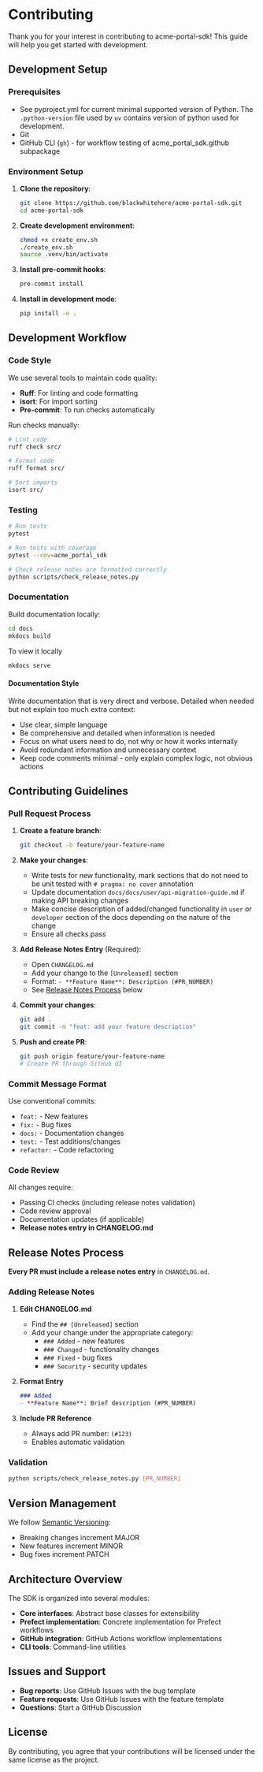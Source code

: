 # Contributing

Thank you for your interest in contributing to acme-portal-sdk! This guide will help you get started with development.

## Development Setup

### Prerequisites

- See pyproject.yml for current minimal supported version of Python. The `.python-version` file used by `uv` contains version of python used for development.
- Git
- GitHub CLI (`gh`) - for workflow testing of acme_portal_sdk.github subpackage

### Environment Setup

1. **Clone the repository**:
   ```bash
   git clone https://github.com/blackwhitehere/acme-portal-sdk.git
   cd acme-portal-sdk
   ```

2. **Create development environment**:
   ```bash
   chmod +x create_env.sh
   ./create_env.sh
   source .venv/bin/activate
   ```

3. **Install pre-commit hooks**:
   ```bash
   pre-commit install
   ```

4. **Install in development mode**:
   ```bash
   pip install -e .
   ```

## Development Workflow

### Code Style

We use several tools to maintain code quality:

- **Ruff**: For linting and code formatting
- **isort**: For import sorting
- **Pre-commit**: To run checks automatically

Run checks manually:
```bash
# Lint code
ruff check src/

# Format code
ruff format src/

# Sort imports
isort src/
```

### Testing

```bash
# Run tests
pytest

# Run tests with coverage
pytest --cov=acme_portal_sdk

# Check release notes are formatted correctly
python scripts/check_release_notes.py
```

### Documentation

Build documentation locally:
```bash
cd docs
mkdocs build
```
To view it locally
```bash
mkdocs serve
```

#### Documentation Style

Write documentation that is very direct and verbose. Detailed when needed but not explain too much extra context:
- Use clear, simple language
- Be comprehensive and detailed when information is needed
- Focus on what users need to do, not why or how it works internally
- Avoid redundant information and unnecessary context
- Keep code comments minimal - only explain complex logic, not obvious actions

## Contributing Guidelines

### Pull Request Process

1. **Create a feature branch**:
   ```bash
   git checkout -b feature/your-feature-name
   ```

2. **Make your changes**:
   - Write tests for new functionality, mark sections that do not need to be unit tested with `# pragma: no cover` annotation
   - Update documentation `docs/docs/user/api-migration-guide.md` if making API breaking changes
   - Make concise description of added/changed functionality in `user` or `developer` section of the docs depending on the nature of the change
   - Ensure all checks pass

3. **Add Release Notes Entry** (Required):
   - Open `CHANGELOG.md`
   - Add your change to the `[Unreleased]` section
   - Format: `- **Feature Name**: Description (#PR_NUMBER)`
   - See [Release Notes Process](#release-notes-process) below

4. **Commit your changes**:
   ```bash
   git add .
   git commit -m "feat: add your feature description"
   ```

5. **Push and create PR**:
   ```bash
   git push origin feature/your-feature-name
   # Create PR through GitHub UI
   ```

### Commit Message Format

Use conventional commits:
- `feat:` - New features
- `fix:` - Bug fixes  
- `docs:` - Documentation changes
- `test:` - Test additions/changes
- `refactor:` - Code refactoring

### Code Review

All changes require:
- Passing CI checks (including release notes validation)
- Code review approval
- Documentation updates (if applicable)
- **Release notes entry in CHANGELOG.md**

## Release Notes Process

**Every PR must include a release notes entry** in `CHANGELOG.md`.

### Adding Release Notes

1. **Edit CHANGELOG.md**
   - Find the `## [Unreleased]` section
   - Add your change under the appropriate category:
     - `### Added` - new features
     - `### Changed` - functionality changes  
     - `### Fixed` - bug fixes
     - `### Security` - security updates

2. **Format Entry**
   ```markdown
   ### Added
   - **Feature Name**: Brief description (#PR_NUMBER)
   ```

3. **Include PR Reference**
   - Always add PR number: `(#123)`
   - Enables automatic validation

### Validation
```bash
python scripts/check_release_notes.py [PR_NUMBER]
```

## Version Management

We follow [Semantic Versioning](https://semver.org/):
- Breaking changes increment MAJOR
- New features increment MINOR  
- Bug fixes increment PATCH

## Architecture Overview

The SDK is organized into several modules:

- **Core interfaces**: Abstract base classes for extensibility
- **Prefect implementation**: Concrete implementation for Prefect workflows
- **GitHub integration**: GitHub Actions workflow implementations
- **CLI tools**: Command-line utilities

## Issues and Support

- **Bug reports**: Use GitHub Issues with the bug template
- **Feature requests**: Use GitHub Issues with the feature template
- **Questions**: Start a GitHub Discussion

## License

By contributing, you agree that your contributions will be licensed under the same license as the project.